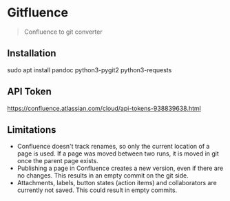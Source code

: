 # Gitfluence

> Confluence to git converter

## Installation

sudo apt install pandoc python3-pygit2 python3-requests

## API Token

https://confluence.atlassian.com/cloud/api-tokens-938839638.html

## Limitations

- Confluence doesn't track renames, so only the current location of a page is
  used. If a page was moved between two runs, it is moved in git once the
  parent page exists.
- Publishing a page in Confluence creates a new version, even if there are no
  changes. This results in an empty commit on the git side.
- Attachments, labels, button states (action items) and collaborators are
  currently not saved. This could result in empty commits.
